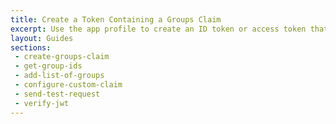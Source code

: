 ```yaml
---
title: Create a Token Containing a Groups Claim
excerpt: Use the app profile to create an ID token or access token that contains a groups claim
layout: Guides
sections:
 - create-groups-claim
 - get-group-ids
 - add-list-of-groups
 - configure-custom-claim
 - send-test-request
 - verify-jwt
---
```

